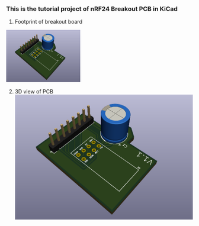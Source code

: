 ### This is the tutorial project of nRF24 Breakout PCB in KiCad

1. Footprint of breakout board
<!-- ![fp](https://github.com/Devansh0210/nRF24_KiCad_Tutorial/blob/main/Screenshot%202021-08-01%20221128.png) -->
<img src="3d_view.png" width="200" />

2. 3D view of PCB
![3d_view](https://github.com/Devansh0210/nRF24_KiCad_Tutorial/blob/main/3d_view.png)
